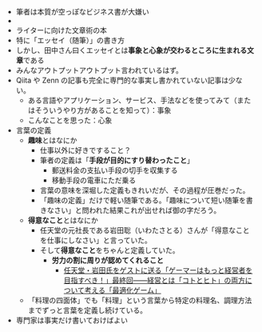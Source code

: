 - 筆者は本質が空っぽなビジネス書が大嫌い
-
- ライターに向けた文章術の本
- 特に「エッセイ（随筆）」の書き方
- しかし、田中さん曰くエッセイとは**事象と心象が交わるところに生まれる文章**である
- みんなアウトプットアウトプット言われているはず。
- Qiita や Zenn の記事も完全に専門的な事実し書かれていない記事は少ない。
	- ある言語やアプリケーション、サービス、手法などを使ってみて（またはそういうやり方があることを知って）：事象
	- こんなことを思った：心象
- 言葉の定義
	- **趣味**とはなにか
		- 仕事以外に好きですること？
		- 筆者の定義は「**手段が目的にすり替わったこと**」
			- 郵送料金の支払い手段の切手を収集する
			- 移動手段の電車にただ乗る
		- 言葉の意味を深堀した定義もきれいだが、その過程が圧巻だった。
		- 「趣味の定義」だけで軽い随筆である。「趣味について短い随筆を書きなさい」と問われた結果これが出せれば御の字だろう。
	- **得意なこと**とはなにか
		- 任天堂の元社長である岩田聡（いわたさとる）さんが「得意なことを仕事にしなさい」と言っていた。
		- そして**得意なこと**をちゃんと定義していた。
			- **労力の割に周りが認めてくれること**
				- [任天堂・岩田氏をゲストに送る「ゲーマーはもっと経営者を目指すべき！」最終回――経営とは「コトとヒト」の両方について考える「最適化ゲーム」](https://www.4gamer.net/games/999/G999905/20141226033/index_3.html)
	- 「料理の四面体」でも「料理」という言葉から特定の料理名、調理方法までずっと言葉を定義し続けている。
- 専門家は事実だけ書いておけばよい